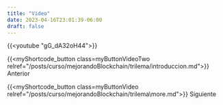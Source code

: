 ```yaml
---
title: "Video"
date: 2023-04-16T23:01:39-06:00
draft: false
---
```


{{<youtube "gG_dA32oH44">}}

{{<myShortcode_button class=myButtonVideoTwo relref="/posts/curso/mejorandoBlockchain/trilema/introduccion.md">}} Anterior

{{<myShortcode_button class=myButtonVideo relref="/posts/curso/mejorandoBlockchain/trilema\more.md">}} Siguiente